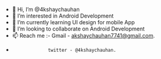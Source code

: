 - 👋 Hi, I’m @4kshaychauhan
- 👀 I’m interested in Android Development
- 🌱 I’m currently learning UI design for mobile App
- 💞️ I’m looking to collaborate on Android Development
- 📫 Reach me :-  Gmail - akshaychauhan7741@gmail.com.
-                  twitter - @4kshaychauhan.

<!---
4kshaychauhan/4kshaychauhan is a ✨ special ✨ repository because its `README.md` (this file) appears on your GitHub profile.
You can click the Preview link to take a look at your changes.
--->
